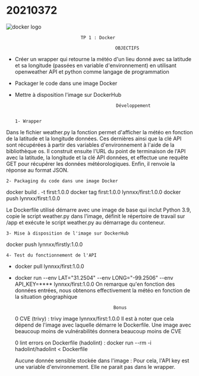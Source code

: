 # 20210372
  <img src="https://d1.awsstatic.com/acs/characters/Logos/Docker-Logo_Horizontel_279x131.b8a5c41e56b77706656d61080f6a0217a3ba356d.png" alt="docker logo" />

                                                  
                                TP 1 : Docker
    
                                             OBJECTIFS

- Créer un wrapper qui retourne la météo d'un lieu donné avec sa latitude et sa longitude
(passées en variable d'environnement) en utilisant openweather API et python comme langage de programmation 
- Packager le code dans une image Docker
- Mettre à disposition l'image sur DockerHub

                                            Développement  
                              
                              
      1- Wrapper

Dans le fichier weather.py la fonction permet d'afficher la météo en fonction de la latitude et la longitude données.  Ces dernières ainsi que la clé API sont récupérées à partir des variables d'environnement à l'aide de la bibliothèque os. Il construit ensuite l'URL du point de terminaison de l'API avec la latitude, la longitude et la clé API données, et effectue une requête GET pour récupérer les données météorologiques. Enfin, il renvoie la réponse au format JSON.
  
 
    2- Packaging du code dans une image Docker

  docker build . -t first:1.0.0
  docker tag first:1.0.0 lynnxx/first:1.0.0
  docker push lynnxx/first:1.0.0

Le Dockerfile utilisé démarre avec une image de base qui inclut Python 3.9, copie le script weather.py dans l'image, définit le répertoire de travail sur   /app et exécute le script weather.py au démarrage du conteneur.


    3- Mise à disposition de l'image sur DockerHub
docker push lynnxx/firstly:1.0.0


    4- Test du fonctionnement de l'API
-  docker pull lynnxx/first:1.0.0 
-  docker run --env LAT="31.2504" --env LONG="-99.2506" --env API_KEY=**** lynnxx/first:1.0.0
On remarque qu'en fonction des données entrées, nous obtenons effectivement la météo en fonction de la situation géographique


                                            Bonus

    0 CVE (trivy) : trivy image lynnxx/first:1.0.0
    Il est à noter que cela dépend de l'image avec laquelle démarre le Dockerfile. Une image avec beaucoup moins de vulnérabilités donnera beaucoup moins de CVE
     
     0 lint errors on Dockerfile (hadolint) : docker run --rm -i hadolint/hadolint < Dockerfile
     
     Aucune donnée sensible stockée dans l'image : Pour cela, l'API key est une variable d'environnement. Elle ne parait pas dans le wrapper.


